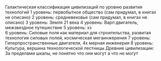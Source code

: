 Галактическая классификация цивилизаций по уровню развития технологий
1 уровень: первобытное общество (сам придумал, в книгах не описано)
2 уровень: средневековье (сам придумал, в книгах не описано)
3 уровень: Земля 21 века
4 уровень: Варп двигатель, межзвездное путешествие
5 уровень: хз  
6 уровень: Силовые поля как материал для строительства, развитая технология силовых полей, космическая мегаинжерения 
7 уровень: Гиперпространственные двигатели, 4х мерная инженерия
8 уровень: Культура, вершина технологической лестницы
Древние цивилизации: За пределами шкалы, не понятно что они могут а что не могут
